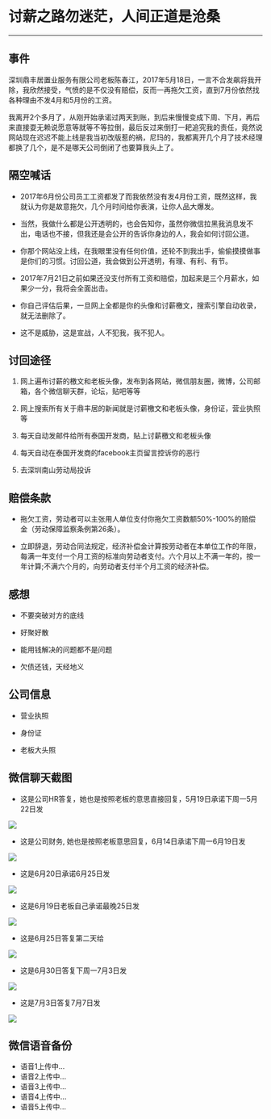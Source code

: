 # **讨薪之路勿迷茫，人间正道是沧桑** #


----------





## 事件 ##
深圳鼎丰居置业服务有限公司老板陈春江，2017年5月18日，一言不合发飙将我开除，我欣然接受，气愤的是不仅没有赔偿，反而一再拖欠工资，直到7月份依然找各种理由不发4月和5月份的工资。


我离开2个多月了，从刚开始承诺过两天到账，到后来慢慢变成下周、下月，再后来直接耍无赖说愿意等就等不等拉倒，最后反过来倒打一耙追究我的责任，竟然说网站现在迟迟不能上线是我当初改版惹的祸，尼玛的，我都离开几个月了技术经理都换了几个，是不是哪天公司倒闭了也要算我头上了。




## 隔空喊话 ##


- 2017年6月份公司员工工资都发了而我依然没有发4月份工资，既然这样，我就认为你是故意拖欠，几个月时间给你表演，让你人品大爆发。

- 当然，我做什么都是公开透明的，也会告知你，虽然你微信拉黑我消息发不出，电话也不接，但我还是会公开的告诉你身边的人，我会如何讨回公道。

- 你那个网站没上线，在我眼里没有任何价值，还轮不到我出手，偷偷摸摸做事是你们的习惯。讨回公道，我会做到公开透明，有理、有利、有节。


- 2017年7月21日之前如果还没支付所有工资和赔偿，加起来是三个月薪水，如果少一分，我将会全面出击。

- 你自己评估后果，一旦网上全都是你的头像和讨薪檄文，搜索引擎自动收录，就无法删除了。

- 这不是威胁，这是宣战，人不犯我，我不犯人。


## 讨回途径 ##

1. 网上遍布讨薪的檄文和老板头像，发布到各网站，微信朋友圈，微博，公司邮箱，各个微信聊天群，论坛，贴吧等等

2. 网上搜索所有关于鼎丰居的新闻就是讨薪檄文和老板头像，身份证，营业执照等

3. 每天自动发邮件给所有泰国开发商，贴上讨薪檄文和老板头像
 
4. 每天自动在泰国开发商的facebook主页留言控诉你的恶行
 
5. 去深圳南山劳动局投诉

## 赔偿条款 ##

- 拖欠工资，劳动者可以主张用人单位支付你拖欠工资数额50%-100%的赔偿金（劳动保障监察条例第26条）。

- 立即辞退，劳动合同法规定，经济补偿金计算按劳动者在本单位工作的年限，每满一年支付一个月工资的标准向劳动者支付。六个月以上不满一年的，按一年计算;不满六个月的，向劳动者支付半个月工资的经济补偿。

## 感想 ##

- 不要突破对方的底线

- 好聚好散

- 能用钱解决的问题都不是问题

- 欠债还钱，天经地义


## 公司信息 ##

- 营业执照

- 身份证

- 老板大头照

## 微信聊天截图 ##


- 这是公司HR答复，她也是按照老板的意思直接回复，5月19日承诺下周一5月22日发

![](http://src.dfj95.com/Screenshot_20170718-142105.png?imageView/2/w/419/q/90)


- 这是公司财务, 她也是按照老板意思回复，6月14日承诺下周一6月19日发

![](http://src.dfj95.com/Screenshot_20170718-143302.png?imageView/2/w/419/q/90)


- 这是6月20日承诺6月25日发


![](http://src.dfj95.com/image/pngScreenshot_20170718-144822.png?imageView/2/w/419/q/90)


- 这是6月19日老板自己承诺最晚25日发


![](http://src.dfj95.com/image/pngScreenshot_20170718-144902.png?imageView/2/w/419/q/90)


- 这是6月25日答复第二天给


![](http://src.dfj95.com/Screenshot_20170718-150809.png?imageView/2/w/419/q/90)



- 这是6月30日答复下周一7月3日发


![](http://src.dfj95.com/image/png/Screenshot_20170718-151221.png?imageView/2/w/419/q/90)


- 这是7月3日答复7月7日发

![](http://src.dfj95.com/image/png/Screenshot_20170718-152837.png?imageView/2/w/419/q/90)


## 微信语音备份 ##


- 语音1上传中...
- 语音2上传中...
- 语音3上传中...
- 语音4上传中...
- 语音5上传中...



